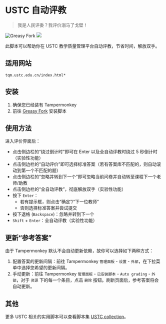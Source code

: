 # USTC 自动评教

> 我是人民评委？我评价溺马了戈壁！

![Greasy Fork](https://img.shields.io/greasyfork/dt/457282) [![](https://img.shields.io/badge/Crazy%20Thur.-V%20me%2050-red?logo=kfc)](https://greasyfork.org/rails/active_storage/blobs/redirect/eyJfcmFpbHMiOnsibWVzc2FnZSI6IkJBaHBBaWZvIiwiZXhwIjpudWxsLCJwdXIiOiJibG9iX2lkIn19--10e04ed7ed56ae18d22cec6d675b34fd579cecab/wechat.jpeg?locale=zh-CN)

此脚本可以帮助你在 USTC 教学质量管理平台自动评教，节省时间，解放双手。

## 适用网站

`tqm.ustc.edu.cn/index.html*`

## 安装

1. 确保您已经装有 Tampermonkey
2. 前往 [Greasy Fork](https://greasyfork.org/scripts/457282) 安装脚本

## 使用方法

进入评价界面后：

- 点击侧边栏的“绕过倒计时”即可在 Enter 以及全自动评教时绕过 5 秒倒计时（实验性功能）
- 点击侧边栏的“自动评价”即可选择标准答案（若有答案库不匹配的，则自动滚动到第一个不匹配的题）
- 点击侧边栏的“忽略并转到下一个”即可忽略当前问卷并自动转至课程下一个老师/助教
- 点击侧边栏的“全自动评教”，彻底解放双手（实验性功能）
- 按下 `Enter`：
  - 若有提示框，则点击“确定”/“下一位教师”
  - 否则选择标准答案并尝试提交
- 按下退格 (`Backspace`)：忽略并转到下一个
- `Shift` + `Enter`：全自动评教（实验性功能）

## 更新“参考答案”

由于 Tampermonkey 默认不会自动更新依赖，故你可以选择如下两种方式：

1. 配置答案的更新间隔：前往 Tampermonkey `管理面板` - `设置` - `外部`，在下拉菜单中选择您希望的更新间隔。
2. 手动更新：前往 Tampermonkey `管理面板` - `已安装脚本` - `Auto grading` - `外部`，对于 `资源` 下的每一个条目，点击 `删除` 按钮。刷新页面后，参考答案将会自动更新。

## 其他

更多 USTC 相关的实用脚本可以查看脚本集 [USTC collection](https://greasyfork.org/zh-CN/scripts?set=586574)。
